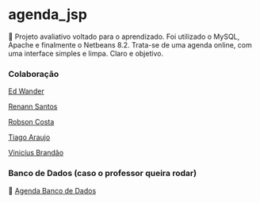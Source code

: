 # agenda_jsp

📅 Projeto avaliativo voltado para o aprendizado. Foi utilizado o MySQL, Apache e finalmente o Netbeans 8.2.
Trata-se de uma agenda online, com uma interface simples e limpa. Claro e objetivo.

### Colaboração

[Ed Wander](https://github.com/Edy940)

[Renann Santos](https://github.com/Renann1)

[Robson Costa](https://github.com/RobsonCostaRbn)

[Tiago Araujo](https://github.com/tiagoarasi)

[Vinicíus Brandão](https://github.com/ViniciusBrandao2)

### Banco de Dados (caso o professor queira rodar)

📜 [Agenda Banco de Dados]()

